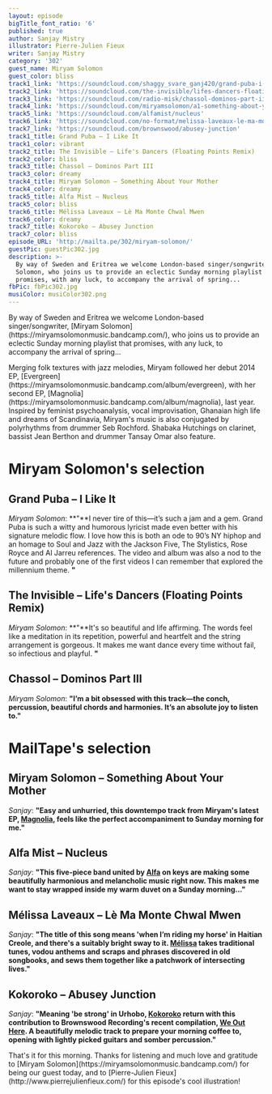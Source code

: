 ```yaml
---
layout: episode
bigTitle_font_ratio: '6'
published: true
author: Sanjay Mistry
illustrator: Pierre-Julien Fieux
writer: Sanjay Mistry
category: '302'
guest_name: Miryam Solomon
guest_color: bliss
track1_link: 'https://soundcloud.com/shaggy_svare_ganj420/grand-puba-i-like-it'
track2_link: 'https://soundcloud.com/the-invisible/lifes-dancers-floating-points-remix'
track3_link: 'https://soundcloud.com/radio-misk/chassol-dominos-part-iii'
track4_link: 'https://soundcloud.com/miryamsolomon/a1-something-about-your-mother'
track5_link: 'https://soundcloud.com/alfamist/nucleus'
track6_link: 'https://soundcloud.com/no-format/melissa-laveaux-le-ma-monte-chwal-mwen-1'
track7_link: 'https://soundcloud.com/brownswood/abusey-junction'
track1_title: Grand Puba – I Like It
track1_color: vibrant
track2_title: The Invisible – Life's Dancers (Floating Points Remix)
track2_color: bliss
track3_title: Chassol – Dominos Part III
track3_color: dreamy
track4_title: Miryam Solomon – Something About Your Mother
track4_color: dreamy
track5_title: Alfa Mist – Nucleus
track5_color: bliss
track6_title: Mélissa Laveaux – Lè Ma Monte Chwal Mwen
track6_color: dreamy
track7_title: Kokoroko – Abusey Junction
track7_color: bliss
episode_URL: 'http://mailta.pe/302/miryam-solomon/'
guestPic: guestPic302.jpg
description: >-
  By way of Sweden and Eritrea we welcome London-based singer/songwriter, Miryam
  Solomon, who joins us to provide an eclectic Sunday morning playlist that
  promises, with any luck, to accompany the arrival of spring...
fbPic: fbPic302.jpg
musiColor: musiColor302.png
---
```

<p id="introduction">By way of Sweden and Eritrea we welcome London-based singer/songwriter, [Miryam Solomon](https://miryamsolomonmusic.bandcamp.com/), who joins us to provide an eclectic Sunday morning playlist that promises, with any luck, to accompany the arrival of spring...</p>
<p>Merging folk textures with jazz melodies, Miryam followed her debut 2014 EP, [Evergreen](https://miryamsolomonmusic.bandcamp.com/album/evergreen), with her second EP, [Magnolia](https://miryamsolomonmusic.bandcamp.com/album/magnolia), last year. Inspired by feminist psychoanalysis, vocal improvisation, Ghanaian high life and dreams of Scandinavia, Miryam's music is also conjugated by  polyrhythms from drummer Seb Rochford. Shabaka Hutchings on clarinet, bassist Jean Berthon and drummer Tansay Omar also feature.</p>


# Miryam Solomon's selection


## Grand Puba – I Like It
_Miryam Solomon_: **"**I never tire of this—it’s such a jam and a gem. Grand Puba is such a witty and humorous lyricist made even better with his signature melodic flow. I love how this is both an ode to 90’s NY hiphop and an homage to Soul and Jazz with the Jackson Five, The Stylistics, Rose Royce and Al Jarreu references. The video and album was also a nod to the future and probably one of the first videos I can remember that explored the millennium theme. **"**

## The Invisible – Life's Dancers (Floating Points Remix)
_Miryam Solomon_: **"**It's so beautiful and life affirming. The words feel like a meditation in its repetition, powerful and heartfelt and the string arrangement is gorgeous. It makes me want dance every time without fail, so infectious and playful.
**"**

## Chassol – Dominos Part III
_Miryam Solomon_: **"**I’m a bit obsessed with this track—the conch, percussion, beautiful chords and harmonies. It’s an absolute joy to listen to.**"**


# MailTape's selection

## Miryam Solomon – Something About Your Mother
_Sanjay_: **"**Easy and unhurried, this downtempo track from Miryam's latest EP, [Magnolia](https://miryamsolomonmusic.bandcamp.com/album/magnolia), feels like the perfect accompaniment to Sunday morning for me.**"**

## Alfa Mist – Nucleus
_Sanjay_: **"**This five-piece band united by [Alfa](https://alfamist.bandcamp.com/) on keys are making some beautifully harmonious and melancholic music right now. This makes me want to stay wrapped inside my warm duvet on a Sunday morning...**"**

## Mélissa Laveaux – Lè Ma Monte Chwal Mwen
_Sanjay_: **"**The title of this song means 'when I’m riding my horse' in Haitian Creole, and there's a suitably bright sway to it. [Mélissa](https://www.facebook.com/melissalaveauxoff) takes traditional tunes, vodou anthems and scraps and phrases discovered in old songbooks, and sews them together like a patchwork of intersecting lives.**"**

## Kokoroko – Abusey Junction
_Sanjay_: **"**Meaning 'be strong' in Urhobo, [Kokoroko](https://www.facebook.com/kokorokomusic/) return with this contribution to Brownswood Recording's recent compilation, [We Out Here](https://weouthere.bandcamp.com/album/we-out-here). A beautifully melodic track to prepare your morning coffee to, opening with lightly picked guitars and somber percussion.**"**

<p id="outroduction">That's it for this morning. Thanks for listening and much love and gratitude to [Miryam Solomon](https://miryamsolomonmusic.bandcamp.com/) for being our guest today, and to [Pierre-Julien Fieux](http://www.pierrejulienfieux.com/) for this episode's cool illustration!</p>
